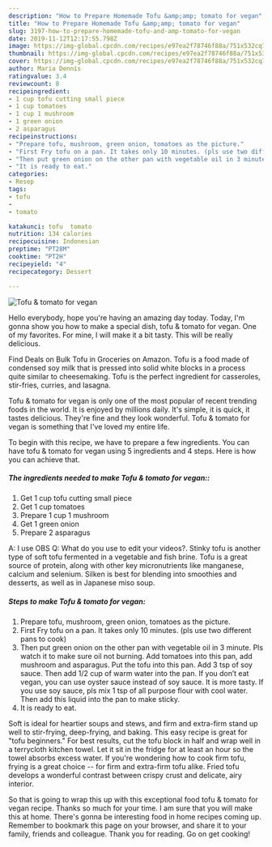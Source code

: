 ```yaml
---
description: "How to Prepare Homemade Tofu &amp;amp; tomato for vegan"
title: "How to Prepare Homemade Tofu &amp;amp; tomato for vegan"
slug: 3197-how-to-prepare-homemade-tofu-and-amp-tomato-for-vegan
date: 2019-11-12T12:17:55.798Z
image: https://img-global.cpcdn.com/recipes/e97ea2f78746f88a/751x532cq70/tofu-tomato-for-vegan-recipe-main-photo.jpg
thumbnail: https://img-global.cpcdn.com/recipes/e97ea2f78746f88a/751x532cq70/tofu-tomato-for-vegan-recipe-main-photo.jpg
cover: https://img-global.cpcdn.com/recipes/e97ea2f78746f88a/751x532cq70/tofu-tomato-for-vegan-recipe-main-photo.jpg
author: Maria Dennis
ratingvalue: 3.4
reviewcount: 8
recipeingredient:
- 1 cup tofu cutting small piece
- 1 cup tomatoes
- 1 cup 1 mushroom
- 1 green onion
- 2 asparagus
recipeinstructions:
- "Prepare tofu, mushroom, green onion, tomatoes as the picture."
- "First Fry tofu on a pan. It takes only 10 minutes. (pls use two different pans to cook)"
- "Then put green onion on the other pan with vegetable oil in 3 minute. Pls watch it to make sure oil not burning. Add tomatoes into this pan, add mushroom and asparagus. Put the tofu into this pan. Add 3 tsp of soy sauce. Then add 1/2 cup of warm water into the pan. If you don’t eat vegan, you can use oyster sauce instead of soy sauce. It is more tasty. If you use soy sauce, pls mix 1 tsp of all purpose flour with cool water. Then add this liquid into the pan to make sticky."
- "It is ready to eat."
categories:
- Resep
tags:
- tofu
- 
- tomato

katakunci: tofu  tomato
nutrition: 134 calories
recipecuisine: Indonesian
preptime: "PT28M"
cooktime: "PT2H"
recipeyield: "4"
recipecategory: Dessert

---
```



![Tofu &amp; tomato for vegan](https://img-global.cpcdn.com/recipes/e97ea2f78746f88a/751x532cq70/tofu-tomato-for-vegan-recipe-main-photo.jpg)

Hello everybody, hope you're having an amazing day today. Today, I'm gonna show you how to make a special dish, tofu &amp; tomato for vegan. One of my favorites. For mine, I will make it a bit tasty. This will be really delicious.

Find Deals on Bulk Tofu in Groceries on Amazon. Tofu is a food made of condensed soy milk that is pressed into solid white blocks in a process quite similar to cheesemaking. Tofu is the perfect ingredient for casseroles, stir-fries, curries, and lasagna.

Tofu &amp; tomato for vegan is only one of the most popular of recent trending foods in the world. It is enjoyed by millions daily. It's simple, it is quick, it tastes delicious. They're fine and they look wonderful. Tofu &amp; tomato for vegan is something that I've loved my entire life.


To begin with this recipe, we have to prepare a few ingredients. You can have tofu &amp; tomato for vegan using 5 ingredients and 4 steps. Here is how you can achieve that.

##### The ingredients needed to make Tofu &amp; tomato for vegan::

1. Get 1 cup tofu cutting small piece
1. Get 1 cup tomatoes
1. Prepare 1 cup 1 mushroom
1. Get 1 green onion
1. Prepare 2 asparagus


A: I use OBS Q: What do you use to edit your videos?. Stinky tofu is another type of soft tofu fermented in a vegetable and fish brine. Tofu is a great source of protein, along with other key micronutrients like manganese, calcium and selenium. Silken is best for blending into smoothies and desserts, as well as in Japanese miso soup. 

##### Steps to make Tofu &amp; tomato for vegan:

1. Prepare tofu, mushroom, green onion, tomatoes as the picture.
1. First Fry tofu on a pan. It takes only 10 minutes. (pls use two different pans to cook)
1. Then put green onion on the other pan with vegetable oil in 3 minute. Pls watch it to make sure oil not burning. Add tomatoes into this pan, add mushroom and asparagus. Put the tofu into this pan. Add 3 tsp of soy sauce. Then add 1/2 cup of warm water into the pan. If you don’t eat vegan, you can use oyster sauce instead of soy sauce. It is more tasty. If you use soy sauce, pls mix 1 tsp of all purpose flour with cool water. Then add this liquid into the pan to make sticky.
1. It is ready to eat.


Soft is ideal for heartier soups and stews, and firm and extra-firm stand up well to stir-frying, deep-frying, and baking. This easy recipe is great for &#34;tofu beginners.&#34; For best results, cut the tofu block in half and wrap well in a terrycloth kitchen towel. Let it sit in the fridge for at least an hour so the towel absorbs excess water. If you&#39;re wondering how to cook firm tofu, frying is a great choice -- for firm and extra-firm tofu alike. Fried tofu develops a wonderful contrast between crispy crust and delicate, airy interior. 

So that is going to wrap this up with this exceptional food tofu &amp; tomato for vegan recipe. Thanks so much for your time. I am sure that you will make this at home. There's gonna be interesting food in home recipes coming up. Remember to bookmark this page on your browser, and share it to your family, friends and colleague. Thank you for reading. Go on get cooking!
